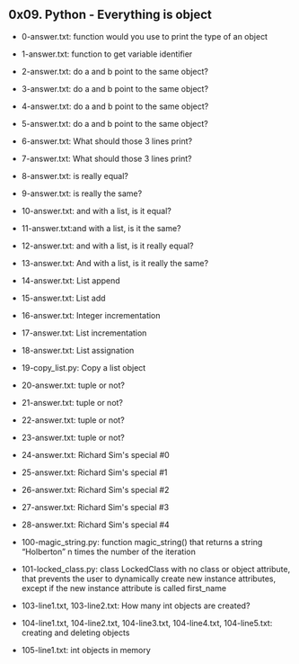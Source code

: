 ## 0x09. Python - Everything is object

* 0-answer.txt: function would you use to print the type of an object

* 1-answer.txt: function to get variable identifier

* 2-answer.txt: do a and b point to the same object?

* 3-answer.txt: do a and b point to the same object?

* 4-answer.txt: do a and b point to the same object?

* 5-answer.txt: do a and b point to the same object?

* 6-answer.txt: What should those 3 lines print?

* 7-answer.txt: What should those 3 lines print?

* 8-answer.txt: is really equal?

* 9-answer.txt: is really the same?

* 10-answer.txt: and with a list, is it equal?

* 11-answer.txt:and with a list, is it the same?

* 12-answer.txt: and with a list, is it really equal?

* 13-answer.txt: And with a list, is it really the same?

* 14-answer.txt: List append

* 15-answer.txt: List add

* 16-answer.txt: Integer incrementation

* 17-answer.txt: List incrementation

* 18-answer.txt: List assignation

* 19-copy_list.py: Copy a list object

* 20-answer.txt: tuple or not?

* 21-answer.txt: tuple or not?

* 22-answer.txt: tuple or not?

* 23-answer.txt: tuple or not?

* 24-answer.txt: Richard Sim's special #0

* 25-answer.txt: Richard Sim's special #1

* 26-answer.txt: Richard Sim's special #2

* 27-answer.txt: Richard Sim's special #3

* 28-answer.txt: Richard Sim's special #4

* 100-magic_string.py: function magic_string() that returns a string “Holberton” n times the number of the iteration

* 101-locked_class.py: class LockedClass with no class or object attribute, that prevents the user to dynamically create new instance attributes, except if the new instance attribute is called first_name

* 103-line1.txt, 103-line2.txt: How many int objects are created?

* 104-line1.txt, 104-line2.txt, 104-line3.txt, 104-line4.txt, 104-line5.txt: creating and deleting objects

* 105-line1.txt: int objects in memory
